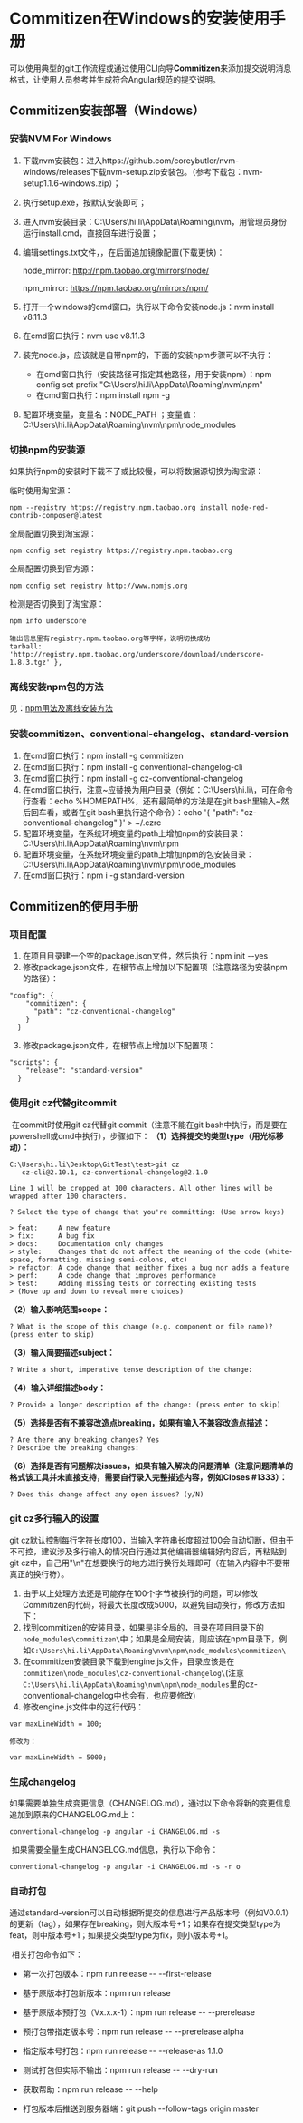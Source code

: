 # Commitizen在Windows的安装使用手册

​	可以使用典型的git工作流程或通过使用CLI向导**Commitizen**来添加提交说明消息格式，让使用人员参考并生成符合Angular规范的提交说明。



## Commitizen安装部署（Windows）

[参考：Windows安装Git cz (commitizen)]: https://blog.csdn.net/u013456843/article/details/79403000

### 安装NVM For Windows

1. 下载nvm安装包：进入https://github.com/coreybutler/nvm-windows/releases下载nvm-setup.zip安装包。（参考下载包：nvm-setup1.1.6-windows.zip）；

2. 执行setup.exe，按默认安装即可；

3. 进入nvm安装目录：C:\Users\hi.li\AppData\Roaming\nvm，用管理员身份运行install.cmd，直接回车进行设置；

4. 编辑settings.txt文件，，在后面追加镜像配置(下载更快)：

   node_mirror: http://npm.taobao.org/mirrors/node/ 

   npm_mirror: https://npm.taobao.org/mirrors/npm/

5. 打开一个windows的cmd窗口，执行以下命令安装node.js：nvm install v8.11.3

6. 在cmd窗口执行：nvm use v8.11.3

7. 装完node.js，应该就是自带npm的，下面的安装npm步骤可以不执行：

   - 在cmd窗口执行（安装路径可指定其他路径，用于安装npm）：npm config set prefix "C:\Users\hi.li\AppData\Roaming\nvm\npm"
   - 在cmd窗口执行：npm install npm -g

8. 配置环境变量，变量名：NODE_PATH ；变量值： C:\Users\hi.li\AppData\Roaming\nvm\npm\node_modules



### 切换npm的安装源

如果执行npm的安装时下载不了或比较慢，可以将数据源切换为淘宝源：

临时使用淘宝源：

```
npm --registry https://registry.npm.taobao.org install node-red-contrib-composer@latest 
```

全局配置切换到淘宝源：

```
npm config set registry https://registry.npm.taobao.org 
```

全局配置切换到官方源：

```
npm config set registry http://www.npmjs.org 
```

检测是否切换到了淘宝源：

```
npm info underscore
```

```
输出信息里有registry.npm.taobao.org等字样，说明切换成功
tarball: 'http://registry.npm.taobao.org/underscore/download/underscore-1.8.3.tgz' },
```



### 离线安装npm包的方法

见：[npm用法及离线安装方法](npm用法及离线安装方法.md)



### 安装commitizen、conventional-changelog、standard-version

1. 在cmd窗口执行：npm install -g commitizen
2. 在cmd窗口执行：npm install -g conventional-changelog-cli
3. 在cmd窗口执行：npm install -g cz-conventional-changelog
4. 在cmd窗口执行，注意~应替换为用户目录（例如：C:\Users\hi.li\，可在命令行查看：echo %HOMEPATH%，还有最简单的方法是在git bash里输入~然后回车看，或者在git bash里执行这个命令）：echo '{ "path": "cz-conventional-changelog" }' > ~/.czrc
5. 配置环境变量，在系统环境变量的path上增加npm的安装目录：C:\Users\hi.li\AppData\Roaming\nvm\npm
6. 配置环境变量，在系统环境变量的path上增加npm的包安装目录：C:\Users\hi.li\AppData\Roaming\nvm\npm\node_modules
7. 在cmd窗口执行：npm i -g standard-version



## Commitizen的使用手册

### 项目配置

1. 在项目目录建一个空的package.json文件，然后执行：npm init --yes
2. 修改package.json文件，在根节点上增加以下配置项（注意路径为安装npm的路径）：

```
"config": {
    "commitizen": {
      "path": "cz-conventional-changelog"
    }
  }
```

3. 修改package.json文件，在根节点上增加以下配置项：

```
"scripts": {
    "release": "standard-version"
  }
```



### 使用git cz代替gitcommit

​	在commit时使用git cz代替git commit（注意不能在git bash中执行，而是要在powershell或cmd中执行），步骤如下：
**（1）选择提交的类型type（用光标移动）：**

```
C:\Users\hi.li\Desktop\GitTest\test>git cz
   cz-cli@2.10.1, cz-conventional-changelog@2.1.0

Line 1 will be cropped at 100 characters. All other lines will be wrapped after 100 characters.

? Select the type of change that you're committing: (Use arrow keys)

> feat:     A new feature
> fix:      A bug fix
> docs:     Documentation only changes
> style:    Changes that do not affect the meaning of the code (white-space, formatting, missing semi-colons, etc)
> refactor: A code change that neither fixes a bug nor adds a feature
> perf:     A code change that improves performance
> test:     Adding missing tests or correcting existing tests
> (Move up and down to reveal more choices)
```

**（2）输入影响范围scope：**

```
? What is the scope of this change (e.g. component or file name)? (press enter to skip)
```

**（3）输入简要描述subject：**
```
? Write a short, imperative tense description of the change:
```

**（4）输入详细描述body：**
```
? Provide a longer description of the change: (press enter to skip)
```

**（5）选择是否有不兼容改造点breaking，如果有输入不兼容改造点描述：**
```
? Are there any breaking changes? Yes
? Describe the breaking changes:
```

**（6）选择是否有问题解决issues，如果有输入解决的问题清单（注意问题清单的格式该工具并未直接支持，需要自行录入完整描述内容，例如Closes #1333）：**
```
? Does this change affect any open issues? (y/N)
```



### git cz多行输入的设置

git cz默认控制每行字符长度100，当输入字符串长度超过100会自动切断，但由于不可控，建议涉及多行输入的情况自行通过其他编辑器编辑好内容后，再粘贴到git cz中，自己用"\\n"在想要换行的地方进行换行处理即可（在输入内容中不要带真正的换行符）。

1. 由于以上处理方法还是可能存在100个字节被换行的问题，可以修改Commitizen的代码，将最大长度改成5000，以避免自动换行，修改方法如下：
2. 找到commitizen的安装目录，如果是非全局的，目录在项目目录下的`node_modules\commitizen\`中；如果是全局安装，则应该在npm目录下，例如`C:\Users\hi.li\AppData\Roaming\nvm\npm\node_modules\commitizen\`
3. 在commitizen安装目录下载到engine.js文件，目录应该是在`commitizen\node_modules\cz-conventional-changelog\`(注意`C:\Users\hi.li\AppData\Roaming\nvm\npm\node_modules`里的cz-conventional-changelog中也会有，也应要修改)
4. 修改engine.js文件中的这行代码：

```
var maxLineWidth = 100;

修改为：

var maxLineWidth = 5000;
```



### 生成changelog

​	如果需要单独生成变更信息（CHANGELOG.md），通过以下命令将新的变更信息追加到原来的CHANGELOG.md上：

```
conventional-changelog -p angular -i CHANGELOG.md -s
```

​	如果需要全量生成CHANGELOG.md信息，执行以下命令：

```
conventional-changelog -p angular -i CHANGELOG.md -s -r o 
```



### 自动打包

​	通过standard-version可以自动根据所提交的信息进行产品版本号（例如V0.0.1）的更新（tag），如果存在breaking，则大版本号+1；如果存在提交类型type为feat，则中版本号+1；如果提交类型type为fix，则小版本号+1。

​	相关打包命令如下：

- 第一次打包版本：npm run release -- --first-release

- 基于原版本打包新版本：npm run release
- 基于原版本预打包（Vx.x.x-1）：npm run release -- --prerelease
- 预打包带指定版本号：npm run release -- --prerelease alpha
- 指定版本号打包：npm run release -- --release-as 1.1.0
- 测试打包但实际不输出：npm run release -- --dry-run
- 获取帮助：npm run release -- --help
- 打包版本后推送到服务器端：git push --follow-tags origin master

